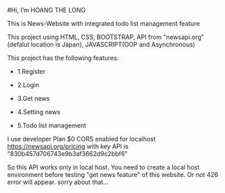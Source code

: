 #Hi, I’m HOANG THE LONG

This is News-Website with integrated todo list management feature

This project using HTML, CSS, BOOTSTRAP, API from "newsapi.org"(defalut location is Japan), JAVASCRIPT(OOP and Asynchronous)

This project has the following features:

- 1.Register

- 2.Login

- 3.Get news

- 4.Setting news

- 5.Todo list management

I use developer Plan $0 CORS enabled for localhost https://newsapi.org/pricing 
with key API is "830b457d706743e9b3af3662d9c2bbf6"

So this API works only in local host.
You need to create a local host environment before testing "get news feature" of this website.
Or not 426 error will appear. sorry about that...

